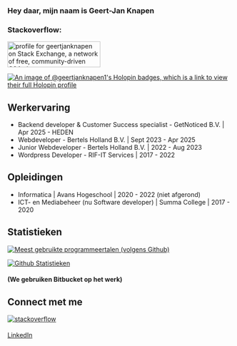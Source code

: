 ### Hey daar, mijn naam is Geert-Jan Knapen

### Stackoverflow:

<a href="https://stackexchange.com/users/13351244"><img src="https://stackexchange.com/users/flair/13351244.png" width="208" height="58" alt="profile for geertjanknapen on Stack Exchange, a network of free, community-driven Q&amp;A sites" title="profile for geertjanknapen on Stack Exchange, a network of free, community-driven Q&amp;A sites"></a>

[![An image of @geertjanknapen1's Holopin badges, which is a link to view their full Holopin profile](https://holopin.me/geertjanknapen1)](https://holopin.io/@geertjanknapen1)

## Werkervaring

<!-- WORK-EXPERIENCE-LIST:START -->
- Backend developer & Customer Success specialist - GetNoticed B.V. | Apr 2025 - HEDEN
- Webdeveloper - Bertels Holland B.V. | Sept 2023 - Apr 2025
- Junior Webdeveloper - Bertels Holland B.V. | 2022 - Aug 2023
- Wordpress Developer - RIF-IT Services | 2017 - 2022
<!-- WORK-EXPERIENCE-LIST:END -->

## Opleidingen

<!-- EDUCATIONS-LIST:START -->
- Informatica | Avans Hogeschool | 2020 - 2022 (niet afgerond)
- ICT- en Mediabeheer (nu Software developer) | Summa College | 2017 - 2020
<!-- EDUCATIONS-LIST:END -->

## Statistieken

[![Meest gebruikte programmeertalen (volgens Github)](https://github-readme-stats.vercel.app/api/top-langs/?username=geertjanknapen1&layout=compact&theme=tokyonight)](https://github.com/geertjanknapen1)

[![Github Statistieken](https://github-readme-stats.vercel.app/api?username=geertjanknapen1&show_icons=true&theme=tokyonight)](https://github.com/geertjanknapen1)


#### (We gebruiken Bitbucket op het werk)

## Connect met me 
<a href="https://stackoverflow.com/users/9636400/geertjanknapen" target="_blank">
<img src=https://img.shields.io/badge/stackoverflow-%23F28032.svg?&style=for-the-badge&logo=stackoverflow&logoColor=white alt=stackoverflow style="margin-bottom: 5px;" />
</a>


[LinkedIn](https://www.linkedin.com/in/geert-jan-knapen/)
